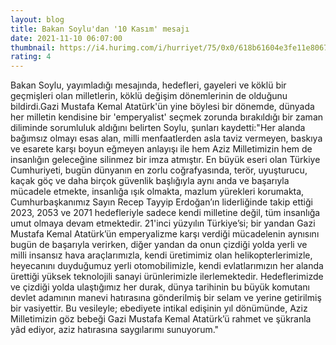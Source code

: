 ```yaml
--- 
layout: blog
title: Bakan Soylu'dan '10 Kasım' mesajı
date: 2021-11-10 06:07:00
thumbnail: https://i4.hurimg.com/i/hurriyet/75/0x0/618b61604e3fe11e8067c0d5.jpg
rating: 4
---
```

Bakan Soylu, yayımladığı mesajında, hedefleri, gayeleri ve köklü bir geçmişleri olan milletlerin, köklü değişim dönemlerinin de olduğunu bildirdi.Gazi Mustafa Kemal Atatürk'ün yine böylesi bir dönemde, dünyada her milletin kendisine bir 'emperyalist' seçmek zorunda bırakıldığı bir zaman diliminde sorumluluk aldığını belirten Soylu, şunları kaydetti:"Her alanda bağımsız olmayı esas alan, milli menfaatlerden asla taviz vermeyen, baskıya ve esarete karşı boyun eğmeyen anlayışı ile hem Aziz Milletimizin hem de insanlığın geleceğine silinmez bir imza atmıştır. En büyük eseri olan Türkiye Cumhuriyeti, bugün dünyanın en zorlu coğrafyasında, terör, uyuşturucu, kaçak göç ve daha birçok güvenlik başlığıyla aynı anda ve başarıyla mücadele etmekte, insanlığa ışık olmakta, mazlum yürekleri korumakta, Cumhurbaşkanımız Sayın Recep Tayyip Erdoğan’ın liderliğinde takip ettiği 2023, 2053 ve 2071 hedefleriyle sadece kendi milletine değil, tüm insanlığa umut olmaya devam etmektedir. 21'inci yüzyılın Türkiye’si; bir yandan Gazi Mustafa Kemal Atatürk’ün emperyalizme karşı verdiği mücadelenin aynısını bugün de başarıyla verirken, diğer yandan da onun çizdiği yolda yerli ve milli insansız hava araçlarımızla, kendi üretimimiz olan helikopterlerimizle, heyecanını duyduğumuz yerli otomobilimizle, kendi evlatlarımızın her alanda ürettiği yüksek teknolojili sanayi ürünlerimizle ilerlemektedir. Hedeflerimizde ve çizdiği yolda ulaştığımız her durak, dünya tarihinin bu büyük komutanı devlet adamının manevi hatırasına gönderilmiş bir selam ve yerine getirilmiş bir vasiyettir. Bu vesileyle; ebediyete intikal edişinin yıl dönümünde, Aziz Milletimizin göz bebeği Gazi Mustafa Kemal Atatürk’ü rahmet ve şükranla yâd ediyor, aziz hatırasına saygılarımı sunuyorum."